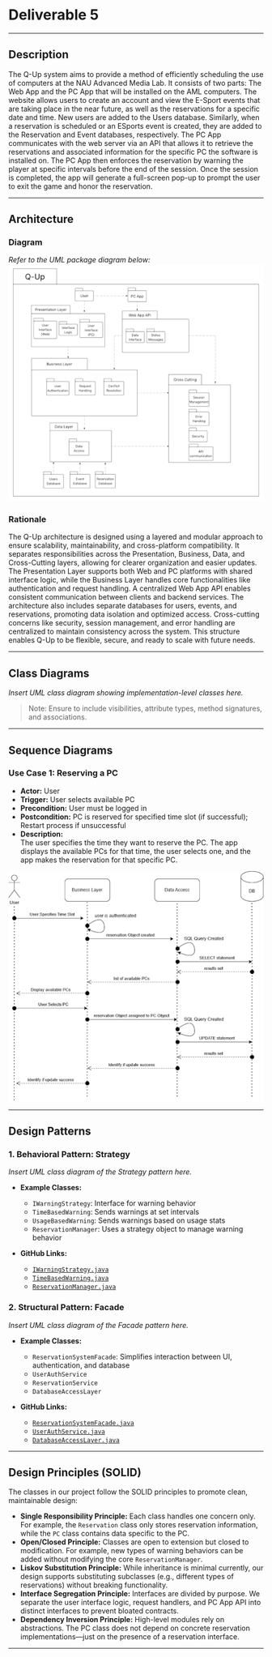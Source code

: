 # Deliverable 5

---

## Description

The Q-Up system aims to provide a method of efficiently scheduling the use of computers at the NAU Advanced Media Lab. It consists of two parts: The Web App and the PC App that will be installed on the AML computers. The website allows users to create an account and view the E-Sport events that are taking place in the near future, as well as the reservations for a specific date and time. New users are added to the Users database. Similarly, when a reservation is scheduled or an ESports event is created, they are added to the Reservation and Event databases, respectively. The PC App communicates with the web server via an API that allows it to retrieve the reservations and associated information for the specific PC the software is installed on. The PC App then enforces the reservation by warning the player at specific intervals before the end of the session. Once the session is completed, the app will generate a full-screen pop-up to prompt the user to exit the game and honor the reservation.

---

## Architecture

### Diagram

*Refer to the UML package diagram below:*  
![Architecture Diagram](./images/architectureDiagram.png)

### Rationale

The Q-Up architecture is designed using a layered and modular approach to ensure scalability, maintainability, and cross-platform compatibility. It separates responsibilities across the Presentation, Business, Data, and Cross-Cutting layers, allowing for clearer organization and easier updates. The Presentation Layer supports both Web and PC platforms with shared interface logic, while the Business Layer handles core functionalities like authentication and request handling. A centralized Web App API enables consistent communication between clients and backend services. The architecture also includes separate databases for users, events, and reservations, promoting data isolation and optimized access. Cross-cutting concerns like security, session management, and error handling are centralized to maintain consistency across the system. This structure enables Q-Up to be flexible, secure, and ready to scale with future needs.

---

## Class Diagrams

*Insert UML class diagram showing implementation-level classes here.*

> Note: Ensure to include visibilities, attribute types, method signatures, and associations.

---

## Sequence Diagrams

### Use Case 1: Reserving a PC

- **Actor:** User  
- **Trigger:** User selects available PC  
- **Precondition:** User must be logged in  
- **Postcondition:** PC is reserved for specified time slot (if successful); Restart process if unsuccessful  
- **Description:**  
  The user specifies the time they want to reserve the PC. The app displays the available PCs for that time, the user selects one, and the app makes the reservation for that specific PC.

![Architecture Diagram](./images/sequenceDiagram.png)

---

## Design Patterns

### 1. Behavioral Pattern: Strategy

*Insert UML class diagram of the Strategy pattern here.*

- **Example Classes:**
  - `IWarningStrategy`: Interface for warning behavior
  - `TimeBasedWarning`: Sends warnings at set intervals
  - `UsageBasedWarning`: Sends warnings based on usage stats
  - `ReservationManager`: Uses a strategy object to manage warning behavior

- **GitHub Links:**
  - [`IWarningStrategy.java`](https://github.com/user/repo/blob/main/src/IWarningStrategy.java)
  - [`TimeBasedWarning.java`](https://github.com/user/repo/blob/main/src/TimeBasedWarning.java)
  - [`ReservationManager.java`](https://github.com/user/repo/blob/main/src/ReservationManager.java)

### 2. Structural Pattern: Facade

*Insert UML class diagram of the Facade pattern here.*

- **Example Classes:**
  - `ReservationSystemFacade`: Simplifies interaction between UI, authentication, and database
  - `UserAuthService`
  - `ReservationService`
  - `DatabaseAccessLayer`

- **GitHub Links:**
  - [`ReservationSystemFacade.java`](https://github.com/user/repo/blob/main/src/ReservationSystemFacade.java)
  - [`UserAuthService.java`](https://github.com/user/repo/blob/main/src/UserAuthService.java)
  - [`DatabaseAccessLayer.java`](https://github.com/user/repo/blob/main/src/DatabaseAccessLayer.java)

---

## Design Principles (SOLID)

The classes in our project follow the SOLID principles to promote clean, maintainable design:

- **Single Responsibility Principle:** Each class handles one concern only. For example, the `Reservation` class only stores reservation information, while the `PC` class contains data specific to the PC.
- **Open/Closed Principle:** Classes are open to extension but closed to modification. For example, new types of warning behaviors can be added without modifying the core `ReservationManager`.
- **Liskov Substitution Principle:** While inheritance is minimal currently, our design supports substituting subclasses (e.g., different types of reservations) without breaking functionality.
- **Interface Segregation Principle:** Interfaces are divided by purpose. We separate the user interface logic, request handlers, and PC App API into distinct interfaces to prevent bloated contracts.
- **Dependency Inversion Principle:** High-level modules rely on abstractions. The PC class does not depend on concrete reservation implementations—just on the presence of a reservation interface.

---

